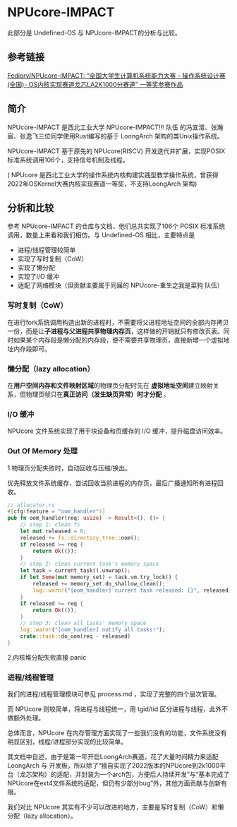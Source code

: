 # NPUcore-IMPACT

此部分是 Undefined-OS 与 NPUcore-IMPACT的分析与比较。

## 参考链接

[Fediory/NPUcore-IMPACT: “全国大学生计算机系统能力大赛 - 操作系统设计赛(全国)- OS内核实现赛道龙芯LA2K1000分赛道” 一等奖参赛作品](https://github.com/Fediory/NPUcore-IMPACT/tree/NPUcore-FF)

## 简介

NPUcore-IMPACT 是西北工业大学 NPUcore-IMPACT!!! 队伍 的冯宜湑、张瀚宸、张逸飞三位同学使用Rust编写的基于 LoongArch 架构的类Unix操作系统。

NPUcore-IMPACT 基于原先的 NPUcore(RISCV) 开发迭代并扩展，实现POSIX标准系统调用106个，支持信号机制及线程。

( NPUcore 是西北工业大学的操作系统内核构建实践型教学操作系统，曾获得2022年OSKernel大赛内核实现赛道一等奖，不支持LoongArch 架构)

## 分析和比较

参考 NPUcore-IMPACT 的仓库与文档，他们总共实现了106个 POSIX 标准系统调用，数量上来看和我们相仿。与 Undefined-OS 相比，主要特点是

- 进程/线程管理较简单
- 实现了写时复制（CoW）
- 实现了懒分配
- 实现了I/O 缓冲
- 适配了网络模块（但贡献主要属于同届的 NPUcore-重生之我是菜狗 队伍）

### 写时复制（CoW）

在进行fork系统调用构造出新的进程时，不需要将父进程地址空间的全部内存拷贝一份，而是让**子进程与父进程共享物理内存页**，这样做的开销就只有修改页表。同时如果某个内存段是懒分配的内存段，便不需要共享物理页，直接新增一个虚拟地址内存段即可。

### 懒分配（lazy allocation）

在**用户空间内存和文件映射区域**的物理页分配时先在 **虚拟地址空间**建立映射关系，但物理页帧只在**真正访问（发生缺页异常）时才分配** 。

### I/O 缓冲

 NPUcore 文件系统实现了用于块设备和页缓存的 I/O 缓冲，提升磁盘访问效率。

### Out Of Memory 处理

1.物理页分配失败时，自动回收与压缩/换出。

优先释放文件系统缓存，尝试回收当前进程的内存页，最后广播通知所有进程回收。

```rust
// allocator.rs
#[cfg(feature = "oom_handler")]
pub fn oom_handler(req: usize) -> Result<(), ()> {
    // step 1: clean fs
    let mut released = 0;
    released += fs::directory_tree::oom();
    if released >= req {
        return Ok(());
    }
    // step 2: clean current task's memory space
    let task = current_task().unwrap();
    if let Some(mut memory_set) = task.vm.try_lock() {
        released += memory_set.do_shallow_clean();
        log::warn!("[oom_handler] current task released: {}", released);
    }
    if released >= req {
        return Ok(());
    }
    // step 3: clean all tasks' memory space
    log::warn!("[oom_handler] notify all tasks!");
    crate::task::do_oom(req - released)
}
```

2.内核堆分配失败直接 panic

### 进程/线程管理

我们的进程/线程管理模块可参见 process.md ，实现了完整的四个层次管理。

而 NPUcore 则较简单，将进程与线程统一，用 tgid/tid 区分进程与线程，此外不做额外处理。


总体而言，NPUcore 在内存管理方面实现了一些我们没有的功能，文件系统没有明显区别，线程/进程部分实现的比较简单。

其文档中自述，由于是第一年开启LoongArch赛道，花了大量时间精力来适配 LoongArch 与 开发板，所以除了“独自实现了2022版本的NPUcore到2k1000平台（龙芯架构）的适配，并封装为一个arch包，方便后人持续开发”与“基本完成了NPUcore在ext4文件系统的适配，但仍有少部分bug”外，其他方面贡献与创新有限。

我们对比 NPUcore 其实有不少可以改进的地方，主要是写时复制（CoW）和懒分配（lazy allocation）。

